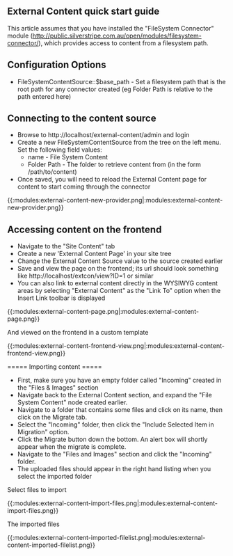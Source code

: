 ## External Content quick start guide

This article assumes that you have installed the "FileSystem Connector" module (http://public.silverstripe.com.au/open/modules/filesystem-connector/), which provides access to content from a filesystem path. 

## Configuration Options

*  FileSystemContentSource::$base_path - Set a filesystem path that is the root path for any connector created (eg Folder Path is relative to the path entered here)

## Connecting to the content source

*  Browse to http://localhost/external-content/admin and login
*  Create a new FileSystemContentSource from the tree on the left menu. Set the 
following field values:
    * name - File System Content
    * Folder Path - The folder to retrieve content from (in the form /path/to/content)
*  Once saved, you will need to reload the External Content page for content to start coming through the connector

{{:modules:external-content-new-provider.png|:modules:external-content-new-provider.png}}


## Accessing content on the frontend

*  Navigate to the "Site Content" tab
*  Create a new 'External Content Page' in your site tree
*  Change the External Content Source value to the source created earlier
*  Save and view the page on the frontend; its url should look something like http://localhost/extcon/view?ID=1 or similar
*  You can also link to external content directly in the WYSIWYG content areas by selecting "External Content" as the "Link To" option when the Insert Link toolbar is displayed

{{:modules:external-content-page.png|:modules:external-content-page.png}}

And viewed on the frontend in a custom template

{{:modules:external-content-frontend-view.png|:modules:external-content-frontend-view.png}}




===== Importing content ===== 

*  First, make sure you have an empty folder called "Incoming" created in the "Files & Images" section
*  Navigate back to the External Content section, and expand the "File System Content" node created earlier. 
*  Navigate to a folder that contains some files and click on its name, then click on the Migrate tab.
*  Select the "Incoming" folder, then click the "Include Selected Item in Migration" option.
*  Click the Migrate button down the bottom. An alert box will shortly appear when the migrate is complete. 
*  Navigate to the "Files and Images" section and click the "Incoming" folder. 
*  The uploaded files should appear in the right hand listing when you select the imported folder

Select files to import

{{:modules:external-content-import-files.png|:modules:external-content-import-files.png}}


The imported files

{{:modules:external-content-imported-filelist.png|:modules:external-content-imported-filelist.png}}
